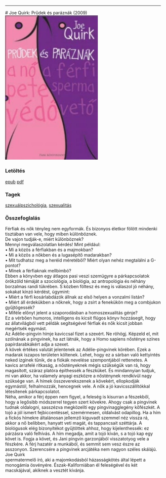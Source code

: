<hr/>
# <a name="id_1524">Joe Quirk: Prűdek és paráznák (2009)</a>
<img src="https://github.com/BercziSandor/calibre_lib/raw/main/main/Joe%20Quirk/Prudek%20es%20paraznak%20%281524%29/cover.jpg" alt="cover" width="300"/>

### Letöltés
[epub](https://github.com/BercziSandor/calibre_lib/raw/main/main/Joe%20Quirk/Prudek%20es%20paraznak%20%281524%29/Prudek%20es%20paraznak%20-%20Joe%20Quirk.epub) 
 [pdf](https://github.com/BercziSandor/calibre_lib/raw/main/main/Joe%20Quirk/Prudek%20es%20paraznak%20%281524%29/Prudek%20es%20paraznak%20-%20Joe%20Quirk.pdf)

### Tagek
[szexuálpszichológia](https://github.com/berczisandor/calibre_lib/blob/main/main/_tags/szexu%c3%a1lpszichol%c3%b3gia.md), [szexualitás](https://github.com/berczisandor/calibre_lib/blob/main/main/_tags/szexualit%c3%a1s.md)

### Összefoglalás
<div>
<p>Férfiak ​és nők tényleg nem egyformák. És bizonyos életkor fölött mindenki tisztában van vele, hogy miben különböznek. <br>De vajon tudják-e, miért különböznek? <br>Mennyi megválaszolatlan kérdés! Mint például: <br>• Mi a közös a férfiakban és a majmokban? <br>• Mi a közös a nőkben és a lugasépítő madarakban? <br>• Mit tudhatsz meg a heréid méretéből? Miért olyan nehéz megtalálni a G-pontot? <br>• Minek a férfiaknak mellbimbó?<br>Ebben a könyvben egy átlagos pasi veszi szemügyre a párkapcsolatok örökzöld témáját a szociológia, a biológia, az antropológia és néhány borzalmas randi tükrében. S közben föltesz és meg is válaszol jó néhány, sokakat kínzó kérdést, úgymint: <br>• Miért a férfi kosárlabdázók állnak az első helyen a vonzalmi listán? <br>• Miért áll érdekükben a nőknek, hogy a zsírt a fenekükön meg a combjukon gyűjtögessék? <br>• Miféle előnyt jelent a szaporodásban a homoszexualitás génje? <br>Ez a vérbően humoros, intelligens és kicsit flúgos könyv hozzásegít, hogy az állatvilágból vett példák segítségével férfiak és nők kicsit jobban megértsék egymást.<br>Az Adélie-pingvin hímje kaviccsal fizet a szexért. Ne röhögj. Képzeld el, mit szólnának a pingvinek, ha azt látnák, hogy a Homo sapiens nősténye színes papírdarabkákért adja a szexet.<br>A kövek értékes valutát jelentenek az Adélie-pingvinek körében. Ezek a madarak iszapos területen költenek. Lehet, hogy ez a sárban való kettyintés neked izginek tűnik, de a fiókák nevelése szempontjából rettenetes. A kavics arrafelé ritkaság, a nőstényeknek mégis szükségük van rá, hogy magasított, száraz platóra építhessék a fészküket. És mindannyian tudjuk, mi van akkor, ha valamely anyagi eszközre a nősténynek rendkívül nagy szüksége van. A hímek összeverekszenek a kövekért, ellopkodják egymástól, felhalmozzák, hencegnek vele. A nők a jó kavicsszállítókkal létesítenek párkapcsolatot.<br>Néha, amikor a férj éppen nem figyel, a feleség is kisurran a fészekből, hogy a legősibb módszerrel tegyen szert kövekre. Ahogy csak a pingvinek tudnak oldalogni, sasszézva megközelíti egy pingvinagglegény kőfészkét. A tojó a jól ismert fejbiccentéssel, szemérmesen, oldalvást odapillog. Ha a hím a fickós hímekre általánosan jellemző kiguvadt szemmel néz vissza rá, akkor a nő belibben, hanyatt veti magát, és tappancsait széttárja. A biológusok elég bizonyítékot gyűjtöttek ahhoz, hogy kijelenthessék: ez párzásra való felhívás. A hím megadja, amit a tojó kíván, s a tojó kap egy követ is. Fogja a követ, és Jani pingvin garzonjából visszatotyog vele a fészkére. A férj hazatér a munkából, és semmit sem vesz észre az asszonyon. Szerencsére a pingvinek arcjátéka nem nagyon széles skálájú.<br>Joe Quirk<br>spermatermelő író, aki a majomkodásból házasságkötés által lépett a monogámia ösvényére. Észak-Kaliforniában él feleségével és két macskájával, akiknek a vesztét kívánja.</p></div>


